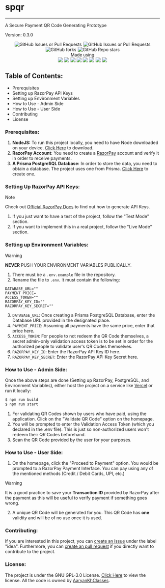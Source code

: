 # spqr
---
A Secure Payment QR Code Generating Prototype

Version: 0.3.0

<div align="center">
<img alt="GitHub Issues or Pull Requests" src="https://img.shields.io/github/issues/AaryanKhClasses/spqr?style=for-the-badge&label=Issues&color=red&link=https%3A%2F%2Fgithub.com%2FAaryanKhClasses%2Fspqr%2Fissues">
<img alt="GitHub Issues or Pull Requests" src="https://img.shields.io/github/issues-pr/AaryanKhClasses/spqr?style=for-the-badge&label=Pull%20Requests&color=blue&link=https%3A%2F%2Fgithub.com%2FAaryanKhClasses%2Fspqr%2Fpulls" style="margin-left: 0.1em">
<img alt="GitHub forks" src="https://img.shields.io/github/forks/AaryanKhClasses/spqr?style=for-the-badge&label=Forks&color=green&link=https%3A%2F%2Fgithub.com%2FAaryanKhClasses%2Fspqr%2Fforks" style="margin-left: 0.1em">
<img alt="GitHub Repo stars" src="https://img.shields.io/github/stars/AaryanKhClasses/spqr?style=for-the-badge&label=Stars&color=yellow" style="margin-left: 0.1em">
</div>

<div align="center">Made using</div>

<div align="center">
<img src="https://img.shields.io/badge/next%20js-000000?style=for-the-badge&logo=nextdotjs&logoColor=white">
<img src="https://img.shields.io/badge/HeroUI-000?logo=nextui&logoColor=fff&style=for-the-badge">
<img src="https://img.shields.io/badge/Sqlite-003B57?style=for-the-badge&logo=sqlite&logoColor=white" style="margin-left: 0.1em">
<img src="https://img.shields.io/badge/Prisma-2D3748?logo=prisma&logoColor=fff&style=for-the-badge">
<img src="https://img.shields.io/badge/PostgreSQL-4169E1?logo=postgresql&logoColor=fff&style=for-the-badge">
<img src="https://img.shields.io/badge/Razorpay-0C2451?logo=razorpay&logoColor=fff&style=for-the-badge">
<img src="https://img.shields.io/badge/TypeScript-007ACC?style=for-the-badge&logo=typescript&logoColor=white"style="margin-left: 0.1em">
<img src="https://img.shields.io/badge/TypeScript_JSX-007ACC?style=for-the-badge&logo=react&logoColor=white"style="margin-left: 0.1em">
</div>

## Table of Contents:
- Prerequisites
- Setting up RazorPay API Keys
- Setting up Environment Variables
- How to Use - Admin Side
- How to Use - User Side
- Contributing
- License
### Prerequisites:
1. **NodeJS:** To run this project locally, you need to have Node downloaded on your device. [Click Here](https://nodejs.org) to download.
2. **RazorPay Account:** You need to create a [RazorPay](https://razorpay.com) account and verify it in order to receive payments.
3. **A Prisma PostgreSQL Database:** In order to store the data, you need to obtain a database. The project uses one from Prisma. [Click Here](https://www.prisma.io/postgres) to create one.

### Setting Up RazorPay API Keys:

> [!NOTE]
> Check out [Official RazorPay Docs](https://razorpay.com/docs/api/authentication#generate-api-keys) to find out how to generate API Keys.

1. If you just want to have a test of the project, follow the "Test Mode" section.
2. If you want to implement this in a real project, follow the "Live Mode" section.

### Setting up Environment Variables:

> [!WARNING]
> **NEVER** PUSH YOUR ENVIRONMENT VARIABLES PUBLICALLY.

1. There must be a `.env.example` file in the repository.
2. Rename the file to `.env`. It must contain the following:

```env
DATABASE_URL=""
PAYMENT_PRICE=
ACCESS_TOKEN=""
RAZORPAY_KEY_ID=""
RAZORPAY_KEY_SECRET=""
```

3. `DATABASE_URL`: Once creating a Prisma PostgreSQL Database, enter the Database URL provided in the designated place.
4. `PAYMENT_PRICE`: Assuming all payments have the same price, enter that price here.
5. `ACCESS_TOKEN`: For people to not redeem the QR Code themselves, a secret admin-only validation access token is to be set in order for the authorized people to validate user's QR Codes themselves.
6. `RAZORPAY_KEY_ID`: Enter the RazorPay API Key ID here.
7. `RAZORPAY_KEY_SECRET`: Enter the RazorPay API Key Secret here.

### How to Use - Admin Side:
Once the above steps are done (Setting up RazorPay, PostgreSQL, and Environment Variables), either host the project on a service like [Vercel](https://vercel.com) or run it locally:

```sh
$ npm run build
$ npm run start
```

1. For validating QR Codes shown by users who have paid, using the application. Click on the "Validate QR Code" option on the homepage.
2. You will be prompted to enter the Validation Access Token (which you declared in the .env file). This is just so non-authorized users won't redeem their QR Codes beforehand.
3. Scan the QR Code provided by the user for your purposes.

### How to Use - User Side:
1. On the homepage, click the "Proceed to Payment" option. You would be prompted to a RazorPay Payment Interface. You can pay using any of the mentioned methods (Credit / Debit Cards, UPI, etc.)

> [!WARNING]
> It is a good practice to save your **Transaction ID** provided by RazorPay after the payment as this will be useful to verify payment if something goes wrong.

2. A unique QR Code will be generated for you. This QR Code has **one** validity and will be of no use once it is used.

### Contributing:
If you are interested in this project, you can [create an issue](https://github.com/AaryanKhClasses/spqr/issues) under the label "idea". Furthermore, you can [create an pull request](https://github.com/AaryanKhClasses/spqr/pulls) if you directly want to contribute to the project.

### License:
The project is under the GNU GPL-3.0 License. [Click Here](https://github.com/AaryanKhClasses/spqr/blob/main/LICENSE) to view the license.
All the code is owned by [AaryanKhClasses](https://github.com/AaryanKhClasses/).